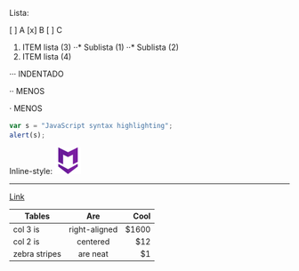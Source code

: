 Lista:

[ ] A
[x] B
[ ] C


1. ITEM lista (3)
··* Sublista (1)
··* Sublista (2)
4. ITEM lista (4)

··· INDENTADO

·· MENOS

· MENOS


```JavaScript
var s = "JavaScript syntax highlighting";
alert(s);
```

Inline-style: 
![alt text](https://github.com/adam-p/markdown-here/raw/master/src/common/images/icon48.png "Título opcional de la imagen")


---


[Link](https://ejemplo.com/ "Título opcional del enlace")


| Tables        | Are           | Cool  |
| ------------- |:-------------:| -----:|
| col 3 is      | right-aligned | $1600 |
| col 2 is      | centered      |   $12 |
| zebra stripes | are neat      |    $1 |




[^1]: Aquí encuentras el texto de la nota al pie de página.
[^2]: **Las notas de pie de página** pueden *formatearse* también.
